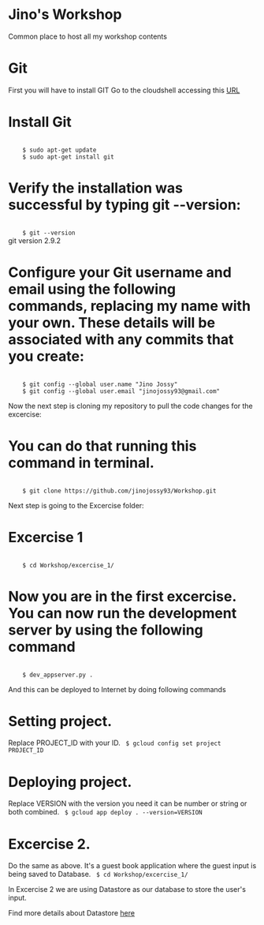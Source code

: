 # Jino's Workshop
Common place to host all my workshop contents

# Git
First you will have to install GIT 
Go to the cloudshell accessing this [URL](https://console.cloud.google.com/cloudshell/editor)

# Install Git
<code>
	$ sudo apt-get update
	$ sudo apt-get install git
</code>

# Verify the installation was successful by typing git --version:
<code>
	$ git --version
</code>
git version 2.9.2

# Configure your Git username and email using the following commands, replacing my name with your own. These details will be associated with any commits that you create:
<code>
	$ git config --global user.name "Jino Jossy"
	$ git config --global user.email "jinojossy93@gmail.com"
</code> 

Now the next step is cloning my repository to pull the code changes for the excercise:

# You can do that running this command in terminal.
<code>
	$ git clone https://github.com/jinojossy93/Workshop.git
</code>

Next step is going to the Excercise folder:

# Excercise 1

<code>
	$ cd Workshop/excercise_1/
</code>

# Now you are in the first excercise. You can now run the development server by using the following command
<code>
	$ dev_appserver.py .
</code>

And this can be deployed to Internet by doing following commands

# Setting project. 
Replace PROJECT_ID with your ID.
<code>
	$ gcloud config set project PROJECT_ID
</code>

# Deploying project. 
Replace VERSION with the version you need it can be number or string or both combined.
<code>
	$ gcloud app deploy . --version=VERSION
</code>

# Excercise 2. 
Do the same as above. It's a guest book application where the guest input is being saved to Database.
<code>
	$ cd Workshop/excercise_1/
</code>

In Excercise 2 we are using Datastore as our database to store the user's input.

Find more details about Datastore [here](https://cloud.google.com/appengine/docs/standard/python/datastore/)
